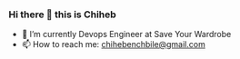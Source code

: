 ### Hi there 👋 this is Chiheb
- 🔭 I’m currently Devops Engineer at Save Your Wardrobe
- 📫 How to reach me: chihebenchbile@gmail.com

